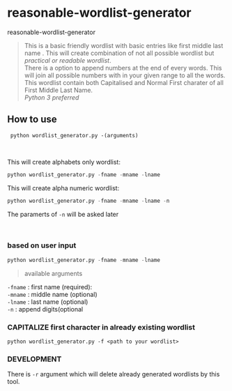 # reasonable-wordlist-generator
reasonable-wordlist-generator 
> This is a basic friendly wordlist with basic entries like first middle last name . This will create combination of not all possible wordlist but *practical or readable wordlist*.</br>
> There is a option to append numbers at the end of every words. This will join all possible numbers with in your given range to all the words.</br>
> This wordlist contain both Capitalised and Normal First charater of all First Middle Last Name.</br>
>_Python 3 preferred_

## How to use


```
 python wordlist_generator.py -(arguments)
```
</br>

This will create alphabets only wordlist:
```python
python wordlist_generator.py -fname -mname -lname
```

This will create alpha numeric wordlist:

```python
python wordlist_generator.py -fname -mname -lname -n
````
The paramerts of `-n` will be asked later

</br>

### based on user input 

```python
python wordlist_generator.py -fname -mname -lname
```
>available arguments 

`-fname` : first name (required): <br/>
`-mname` : middle name (optional) <br/>
`-lname` : last name (optional) <br/>
`-n`     : append digits(optional

### CAPITALIZE first character in already existing wordlist
`python wordlist_generator.py -f <path to your wordlist>`

### DEVELOPMENT
There is `-r` argument which will delete already generated wordlists by this tool.
